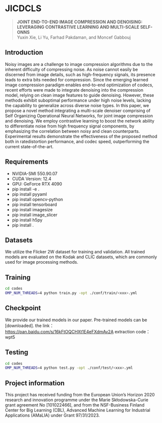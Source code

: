 # JICDCLS

> **JOINT END-TO-END IMAGE COMPRESSION AND DENOISING: LEVERAGING CONTRASTIVE LEARNING AND MULTI-SCALE SELF-ONNS** <br>
>  Yuxin Xie, Li Yu, Farhad Pakdaman, and Moncef Gabbouj <br>


## Introduction
Noisy images are a challenge to image compression algorithms due to the inherent difficulty of compressing noise. As noise cannot easily be discerned from image details, such as high-frequency signals, its presence leads to extra bits needed for compression. Since the emerging learned image compression paradigm enables end-to-end optimization of codecs, recent efforts were made to integrate denoising into the compression model, relying on clean image features to guide denoising. However, these methods exhibit suboptimal performance under high noise levels, lacking the capability to generalize across diverse noise types. In this paper, we propose a novel method integrating a multi-scale denoiser comprising of Self Organizing Operational Neural Networks, for joint image compression and denoising. We employ contrastive learning to boost the network ability to differentiate noise from high frequency signal components, by emphasizing the correlation between noisy and clean counterparts. Experimental results demonstrate the effectiveness of the proposed method both in ratedistortion performance, and codec speed, outperforming the current state-of-the-art.


## Requirements
* NVIDIA-SMI 550.90.07
* CUDA Version: 12.4
* GPU: GeForce RTX 4090
* pip install -e .
* pip install pyyaml
* pip install opencv-python
* pip install tensorboard
* pip install imagesize
* pip install image_slicer
* pip install h5py
* pip install .


## Datasets
We utilize the Flicker 2W dataset for training and validation. All trained models are evaluated on the Kodak and CLIC datasets, which are commonly used for image processing methods.


## Training
```bash
cd codes
OMP_NUM_THREADS=4 python train.py -opt ./conf/train/<xxx>.yml
```


## Checkpoint
We provide our trained models in our paper. Pre-trained models can be [downloaded]. the link：https://pan.baidu.com/s/16kFtOQCHXt1E4eFXdmAv2A   extraction code：wpt5


## Testing
```bash
cd codes
OMP_NUM_THREADS=4 python test.py -opt ./conf/test/<xxx>.yml
```

## Project information
This project has received funding from the European Union’s Horizon 2020 research and innovation programme under the Marie Skłodowska-Curie grant agreement No [101022466], and from the NSF-Business Finland Center for Big Learning (CBL), Advanced Machine Learning for Industrial Applications (AMaLIA) under Grant 97/31/2023.
